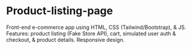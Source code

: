 # Product-listing-page
Front-end e-commerce app using HTML, CSS (Tailwind/Bootstrap), &amp; JS. Features: product listing (Fake Store API), cart, simulated user auth &amp; checkout, &amp; product details. Responsive design.
